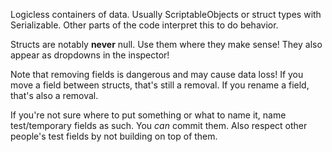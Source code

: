 
Logicless containers of data. Usually ScriptableObjects or struct types with Serializable.
Other parts of the code interpret this to do behavior.

Structs are notably **never** null. Use them where they make sense!
They also appear as dropdowns in the inspector!

Note that removing fields is dangerous and may cause data loss!
If you move a field between structs, that's still a removal.
If you rename a field, that's also a removal.

If you're not sure where to put something or what to name it,
name test/temporary fields as such. You *can* commit them.
Also respect other people's test fields by not building on top of them.
